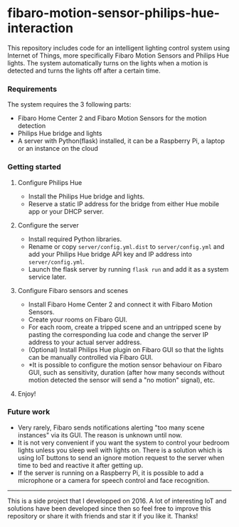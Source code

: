 # fibaro-motion-sensor-philips-hue-interaction

This repository includes code for an intelligent lighting control system using Internet of Things, more specifically Fibaro Motion Sensors and Philips Hue lights. The system automatically turns on the lights when a motion is detected and turns the lights off after a certain time.

### Requirements

The system requires the 3 following parts:
- Fibaro Home Center 2 and Fibaro Motion Sensors for the motion detection
- Philips Hue bridge and lights
- A server with Python(flask) installed, it can be a Raspberry Pi, a laptop or an instance on the cloud

### Getting started

1. Configure Philips Hue
    - Install the Philips Hue bridge and lights.
    - Reserve a static IP address for the bridge from either Hue mobile app or your DHCP server.

2. Configure the server
    - Install required Python libraries.
    - Rename or copy `server/config.yml.dist` to `server/config.yml` and add your Philips Hue bridge API key and IP address into `server/config.yml`.
    - Launch the flask server by running `flask run` and add it as a system service later.

3. Configure Fibaro sensors and scenes
    - Install Fibaro Home Center 2 and connect it with Fibaro Motion Sensors.
    - Create your rooms on Fibaro GUI.
    - For each room, create a tripped scene and an untripped scene by pasting the corresponding lua code and change the server IP address to your actual server address.
    - (Optional) Install Philips Hue plugin on Fibaro GUI so that the lights can be manually controlled via Fibaro GUI.
    - *It is possible to configure the motion sensor behaviour on Fibaro GUI, such as sensitivity, duration (after how many seconds without motion detected the sensor will send a "no motion" signal), etc.

4. Enjoy!

### Future work

- Very rarely, Fibaro sends notifications alerting "too many scene instances" via its GUI. The reason is unknown until now.
- It is not very convenient if you want the system to control your bedroom lights unless you sleep well with lights on. There is a solution which is using IoT buttons to send an ignore motion request to the server when time to bed and reactive it after getting up.
- If the server is running on a Raspberry Pi, it is possible to add a microphone or a camera for speech control and face recognition.

---
This is a side project that I developped on 2016. A lot of interesting IoT and solutions have been developed since then so feel free to improve this repository or share it with friends and star it if you like it. Thanks!